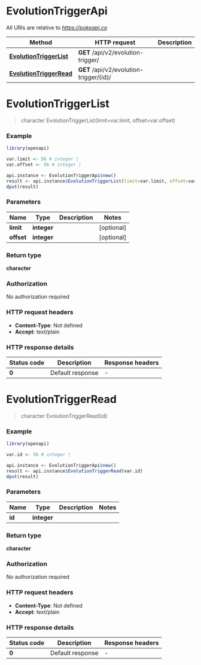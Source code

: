 # EvolutionTriggerApi

All URIs are relative to *https://pokeapi.co*

Method | HTTP request | Description
------------- | ------------- | -------------
[**EvolutionTriggerList**](EvolutionTriggerApi.md#EvolutionTriggerList) | **GET** /api/v2/evolution-trigger/ | 
[**EvolutionTriggerRead**](EvolutionTriggerApi.md#EvolutionTriggerRead) | **GET** /api/v2/evolution-trigger/{id}/ | 


# **EvolutionTriggerList**
> character EvolutionTriggerList(limit=var.limit, offset=var.offset)



### Example
```R
library(openapi)

var.limit <- 56 # integer | 
var.offset <- 56 # integer | 

api.instance <- EvolutionTriggerApi$new()
result <- api.instance$EvolutionTriggerList(limit=var.limit, offset=var.offset)
dput(result)
```

### Parameters

Name | Type | Description  | Notes
------------- | ------------- | ------------- | -------------
 **limit** | **integer**|  | [optional] 
 **offset** | **integer**|  | [optional] 

### Return type

**character**

### Authorization

No authorization required

### HTTP request headers

 - **Content-Type**: Not defined
 - **Accept**: text/plain

### HTTP response details
| Status code | Description | Response headers |
|-------------|-------------|------------------|
| **0** | Default response |  -  |

# **EvolutionTriggerRead**
> character EvolutionTriggerRead(id)



### Example
```R
library(openapi)

var.id <- 56 # integer | 

api.instance <- EvolutionTriggerApi$new()
result <- api.instance$EvolutionTriggerRead(var.id)
dput(result)
```

### Parameters

Name | Type | Description  | Notes
------------- | ------------- | ------------- | -------------
 **id** | **integer**|  | 

### Return type

**character**

### Authorization

No authorization required

### HTTP request headers

 - **Content-Type**: Not defined
 - **Accept**: text/plain

### HTTP response details
| Status code | Description | Response headers |
|-------------|-------------|------------------|
| **0** | Default response |  -  |

